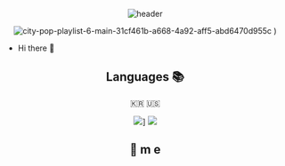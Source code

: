 <div align=center>

![header](https://capsule-render.vercel.app/api?type=soft&color=auto&height=150&section=header&text=xogjs&fontSize=70&animation=twinkling)
  
![city-pop-playlist-6-main-31cf461b-a668-4a92-aff5-abd6470d955c](https://user-images.githubusercontent.com/78254621/187934581-e88b722d-f906-4786-9ba6-88855fdbba99.gif)
)

  
<div align=left>

* Hi there 👋

 


<div align=center>
 

## Languages 📚

<p align="center"> 🇰🇷 🇺🇸 </p>

 <p>
 <img src="https://img.shields.io/badge/Nike-#007396?style=flat-square&logo=Nike&logoColor=white"/>]
   <img src ="https://img.shields.io/badge/Nike-#11111?style=flat-square&logo=Nike&logoColor=White"/>
</p>



## 💫 m e
 
